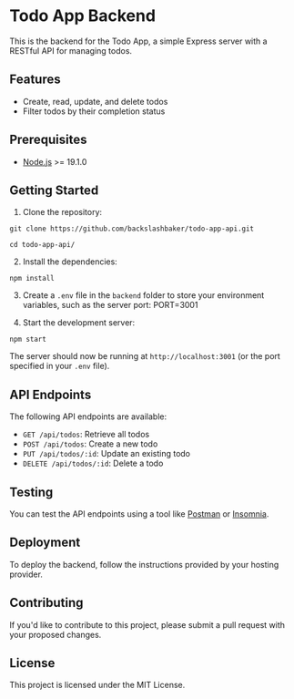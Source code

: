 # Todo App Backend

This is the backend for the Todo App, a simple Express server with a RESTful API for managing todos.

## Features

- Create, read, update, and delete todos
- Filter todos by their completion status

## Prerequisites

- [Node.js](https://nodejs.org/en/) >= 19.1.0

## Getting Started

1. Clone the repository:

```
git clone https://github.com/backslashbaker/todo-app-api.git
```

```
cd todo-app-api/
```

2. Install the dependencies:

```
npm install
```

3. Create a `.env` file in the `backend` folder to store your environment variables, such as the server port: PORT=3001

4. Start the development server:

```
npm start
```

The server should now be running at `http://localhost:3001` (or the port specified in your `.env` file).

## API Endpoints

The following API endpoints are available:

- `GET /api/todos`: Retrieve all todos
- `POST /api/todos`: Create a new todo
- `PUT /api/todos/:id`: Update an existing todo
- `DELETE /api/todos/:id`: Delete a todo

## Testing

You can test the API endpoints using a tool like [Postman](https://www.postman.com/) or [Insomnia](https://insomnia.rest/).

## Deployment

To deploy the backend, follow the instructions provided by your hosting provider.

## Contributing

If you'd like to contribute to this project, please submit a pull request with your proposed changes.

## License

This project is licensed under the MIT License.
